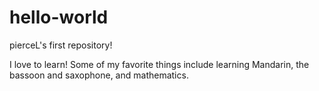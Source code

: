 # hello-world
pierceL's first repository!



I love to learn! Some of my favorite things include learning Mandarin, the bassoon and saxophone, and mathematics.
